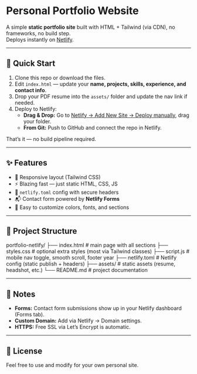 # Personal Portfolio Website

A simple **static portfolio site** built with HTML + Tailwind (via CDN), no frameworks, no build step.  
Deploys instantly on [Netlify](https://www.netlify.com).

---

## 🚀 Quick Start

1. Clone this repo or download the files.
2. Edit `index.html` — update your **name, projects, skills, experience, and contact info**.
3. Drop your PDF resume into the `assets/` folder and update the nav link if needed.
4. Deploy to Netlify:
   - **Drag & Drop:** Go to [Netlify → Add New Site → Deploy manually](https://app.netlify.com/start), drag your folder.
   - **From Git:** Push to GitHub and connect the repo in Netlify.

That’s it — no build pipeline required.

---

## ✨ Features

- 📱 Responsive layout (Tailwind CSS)
- ⚡ Blazing fast — just static HTML, CSS, JS
- 📂 `netlify.toml` config with secure headers
- 📬 Contact form powered by **Netlify Forms**
- 🎨 Easy to customize colors, fonts, and sections

---

## 📁 Project Structure
portfolio-netlify/
├── index.html        # main page with all sections
├── styles.css        # optional extra styles (most via Tailwind classes)
├── script.js         # mobile nav toggle, smooth scroll, footer year
├── netlify.toml      # Netlify config (static publish + headers)
├── assets/           # static assets (resume, headshot, etc.)
└── README.md         # project documentation

---

## 📝 Notes

- **Forms:** Contact form submissions show up in your Netlify dashboard (Forms tab).
- **Custom Domain:** Add via Netlify → Domain settings.
- **HTTPS:** Free SSL via Let’s Encrypt is automatic.

---

## 📜 License

Feel free to use and modify for your own personal site.
